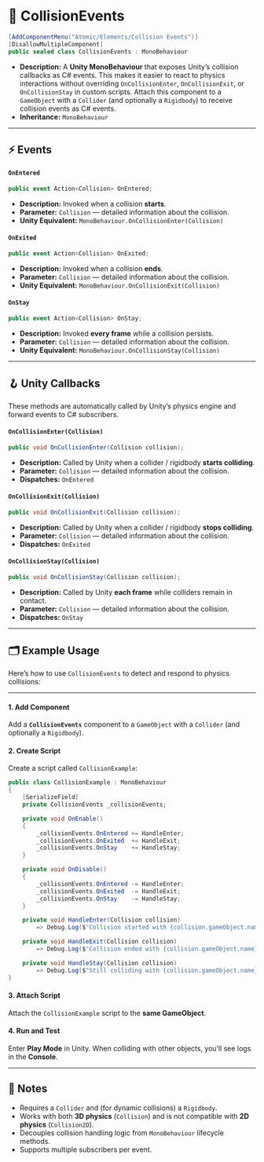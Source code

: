 # 🧩 CollisionEvents

```csharp
[AddComponentMenu("Atomic/Elements/Collision Events")]
[DisallowMultipleComponent]
public sealed class CollisionEvents : MonoBehaviour
```

- **Description:** A **Unity MonoBehaviour** that exposes Unity’s collision callbacks as C# events. This makes it easier
  to react to physics interactions without overriding `OnCollisionEnter`, `OnCollisionExit`, or `OnCollisionStay` in
  custom scripts. Attach this component to a `GameObject` with a `Collider` (and optionally a `Rigidbody`) to receive
  collision events as C# events.
- **Inheritance:** `MonoBehaviour`

---

## ⚡ Events

#### `OnEntered`

```csharp
public event Action<Collision> OnEntered;
```

- **Description:** Invoked when a collision **starts**.
- **Parameter:** `Collision` — detailed information about the collision.
- **Unity Equivalent:** `MonoBehaviour.OnCollisionEnter(Collision)`

#### `OnExited`

```csharp
public event Action<Collision> OnExited;
```

- **Description:** Invoked when a collision **ends**.
- **Parameter:** `Collision` — detailed information about the collision.
- **Unity Equivalent:** `MonoBehaviour.OnCollisionExit(Collision)`

#### `OnStay`

```csharp
public event Action<Collision> OnStay;
```

- **Description:** Invoked **every frame** while a collision persists.
- **Parameter:** `Collision` — detailed information about the collision.
- **Unity Equivalent:** `MonoBehaviour.OnCollisionStay(Collision)`

---

## 🪝 Unity Callbacks

These methods are automatically called by Unity’s physics engine and forward events to C# subscribers.

#### `OnCollisionEnter(Collision)`

```csharp
public void OnCollisionEnter(Collision collision);
```

- **Description:** Called by Unity when a collider / rigidbody **starts colliding**.
- **Parameter:** `Collision` — detailed information about the collision.
- **Dispatches:** `OnEntered`

#### `OnCollisionExit(Collision)`

```csharp
public void OnCollisionExit(Collision collision);
```

- **Description:** Called by Unity when a collider / rigidbody **stops colliding**.
- **Parameter:** `Collision` — detailed information about the collision.
- **Dispatches:** `OnExited`

#### `OnCollisionStay(Collision)`

```csharp
public void OnCollisionStay(Collision collision);
```

- **Description:** Called by Unity **each frame** while colliders remain in contact.
- **Parameter:** `Collision` — detailed information about the collision.
- **Dispatches:** `OnStay`

---

## 🗂 Example Usage

Here’s how to use `CollisionEvents` to detect and respond to physics collisions:

---

#### 1. Add Component

Add a **`CollisionEvents`** component to a `GameObject` with a `Collider` (and optionally a `Rigidbody`).

#### 2. Create Script

Create a script called `CollisionExample`:

```csharp
public class CollisionExample : MonoBehaviour
{
    [SerializeField]
    private CollisionEvents _collisionEvents;

    private void OnEnable()
    {
        _collisionEvents.OnEntered += HandleEnter;
        _collisionEvents.OnExited  += HandleExit;
        _collisionEvents.OnStay    += HandleStay;
    }

    private void OnDisable()
    {
        _collisionEvents.OnEntered -= HandleEnter;
        _collisionEvents.OnExited  -= HandleExit;
        _collisionEvents.OnStay    -= HandleStay;
    }

    private void HandleEnter(Collision collision)
        => Debug.Log($"Collision started with {collision.gameObject.name}");

    private void HandleExit(Collision collision)
        => Debug.Log($"Collision ended with {collision.gameObject.name}");

    private void HandleStay(Collision collision)
        => Debug.Log($"Still colliding with {collision.gameObject.name}");
}
```

#### 3. Attach Script

Attach the `CollisionExample` script to the **same GameObject**.

#### 4. Run and Test

Enter **Play Mode** in Unity. When colliding with other objects, you’ll see logs in the **Console**.

---

## 📝 Notes

- Requires a `Collider` and (for dynamic collisions) a `Rigidbody`.
- Works with both **3D physics** (`Collision`) and is not compatible with **2D physics** (`Collision2D`).
- Decouples collision handling logic from `MonoBehaviour` lifecycle methods.
- Supports multiple subscribers per event.